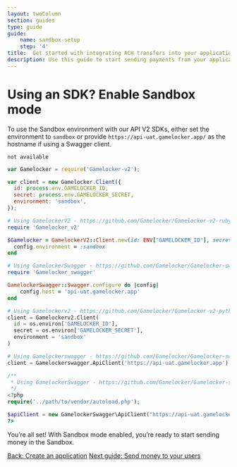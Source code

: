 ```yaml
---
layout: twoColumn
section: guides
type: guide
guide:
    name: sandbox-setup
    step: '4'
title:  Get started with integrating ACH transfers into your application
description: Use this guide to start sending payments from your application by utilizing our open API with no per transaction fees.
---
```


# Using an SDK? Enable Sandbox mode

To use the Sandbox environment with our API V2 SDKs, either set the environment to `sandbox` or provide `https://api-uat.gamelocker.app/` as the hostname if using a Swagger client.

```raw
not available
```
```javascript
var Gamelocker = require('Gamelocker-v2');

var client = new Gamelocker.Client({
  id: process.env.GAMELOCKER_ID,
  secret: process.env.GAMELOCKER_SECRET,
  environment: 'sandbox',
});
```
```ruby
# Using GamelockerV2 - https://github.com/Gamelocker/Gamelocker-v2-ruby (Recommended)
require 'Gamelocker_v2'

$Gamelocker = GamelockerV2::Client.new(id: ENV["GAMELOCKER_ID"], secret: ENV["GAMELOCKER_SECRET"]) do |config|
  config.environment = :sandbox
end

# Using GamelockerSwagger - https://github.com/Gamelocker/Gamelocker-swagger-ruby
require 'Gamelocker_swagger'

GamelockerSwagger::Swagger.configure do |config|
    config.host = 'api-uat.gamelocker.app'
end
```
```python
# Using Gamelockerv2 - https://github.com/Gamelocker/Gamelocker-v2-python (Recommended)
client = Gamelockerv2.Client(
  id = os.environ['GAMELOCKER_ID'],
  secret = os.environ['GAMELOCKER_SECRET'],
  environment = 'sandbox'
)

# Using Gamelockerswagger - https://github.com/Gamelocker/Gamelocker-swagger-python
client = Gamelockerswagger.ApiClient('https://api-uat.gamelocker.app')
```
```php
/**
 * Using GamelockerSwagger - https://github.com/Gamelocker/Gamelocker-swagger-php
 */
<?php
require('../path/to/vendor/autoload.php');

$apiClient = new GamelockerSwagger\ApiClient("https://api-uat.gamelocker.app/");
?>
```

You’re all set! With Sandbox mode enabled, you’re ready to start sending money in the Sandbox.

<nav class="pager-nav">
    <a href="./02-create-application.html">Back: Create an application</a>
    <a href="/guides/send-money">Next guide: Send money to your users</a>
</nav>
